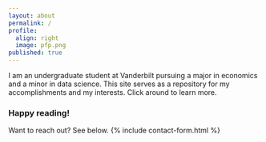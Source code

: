 ```yaml
---
layout: about
permalink: /
profile:
  align: right
  image: pfp.png
published: true
---
```


I am an undergraduate student at Vanderbilt pursuing a major in economics and a minor in data science. This site serves as a repository for my accomplishments and my interests. Click around to learn more.


### Happy reading!

Want to reach out? See below.
{% include contact-form.html %}
